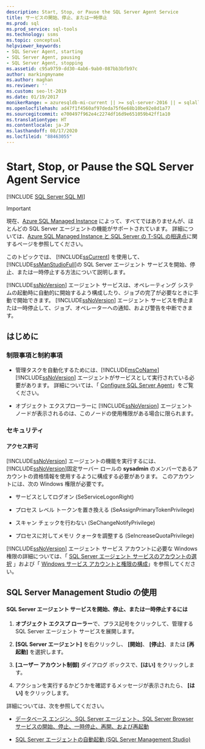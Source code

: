 ```yaml
---
description: Start, Stop, or Pause the SQL Server Agent Service
title: サービスの開始、停止、または一時停止
ms.prod: sql
ms.prod_service: sql-tools
ms.technology: ssms
ms.topic: conceptual
helpviewer_keywords:
- SQL Server Agent, starting
- SQL Server Agent, pausing
- SQL Server Agent, stopping
ms.assetid: c95a9759-dd30-4ab6-9ab0-087bb3bfb97c
author: markingmyname
ms.author: maghan
ms.reviewer: ''
ms.custom: seo-lt-2019
ms.date: 01/19/2017
monikerRange: = azuresqldb-mi-current || >= sql-server-2016 || = sqlallproducts-allversions
ms.openlocfilehash: ad47f1f4560af97deda75f6e68b10be92e8d1a77
ms.sourcegitcommit: e700497f962e4c2274df16d9e651059b42ff1a10
ms.translationtype: HT
ms.contentlocale: ja-JP
ms.lasthandoff: 08/17/2020
ms.locfileid: "88463055"
---
```

# <a name="start-stop-or-pause-the-sql-server-agent-service"></a>Start, Stop, or Pause the SQL Server Agent Service

[!INCLUDE [SQL Server SQL MI](../../includes/applies-to-version/sql-asdbmi.md)]

> [!IMPORTANT]  
> 現在、[Azure SQL Managed Instance](https://docs.microsoft.com/azure/sql-database/sql-database-managed-instance) によって、すべてではありませんが、ほとんどの SQL Server エージェントの機能がサポートされています。 詳細については、[Azure SQL Managed Instance と SQL Server の T-SQL の相違点](https://docs.microsoft.com/azure/sql-database/sql-database-managed-instance-transact-sql-information#sql-server-agent)に関するページを参照してください。

このトピックでは、 [!INCLUDE[ssCurrent](../../includes/sscurrent-md.md)] を使用して、 [!INCLUDE[ssManStudioFull](../../includes/ssmanstudiofull-md.md)]の SQL Server エージェント サービスを開始、停止、または一時停止する方法について説明します。  
  
[!INCLUDE[ssNoVersion](../../includes/ssnoversion-md.md)] エージェント サービスは、オペレーティング システムの起動時に自動的に開始するよう構成したり、ジョブの完了が必要なときに手動で開始できます。 [!INCLUDE[ssNoVersion](../../includes/ssnoversion-md.md)] エージェント サービスを停止または一時停止して、ジョブ、オペレーターへの通知、および警告を中断できます。  
  
## <a name="before-you-begin"></a><a name="BeforeYouBegin"></a>はじめに  
  
### <a name="limitations-and-restrictions"></a><a name="Restrictions"></a>制限事項と制約事項  
  
-   管理タスクを自動化するためには、[!INCLUDE[msCoName](../../includes/msconame_md.md)] [!INCLUDE[ssNoVersion](../../includes/ssnoversion-md.md)] エージェントがサービスとして実行されている必要があります。 詳細については、「 [Configure SQL Server Agent](../../ssms/agent/configure-sql-server-agent.md)」をご覧ください。  
  
-   オブジェクト エクスプローラーに [!INCLUDE[ssNoVersion](../../includes/ssnoversion-md.md)] エージェント ノードが表示されるのは、このノードの使用権限がある場合に限られます。  
  
### <a name="security"></a><a name="Security"></a>セキュリティ  
  
#### <a name="permissions"></a><a name="Permissions"></a>アクセス許可  
[!INCLUDE[ssNoVersion](../../includes/ssnoversion-md.md)] エージェントの機能を実行するには、 [!INCLUDE[ssNoVersion](../../includes/ssnoversion-md.md)]固定サーバー ロールの **sysadmin** のメンバーであるアカウントの資格情報を使用するように構成する必要があります。 このアカウントには、次の Windows 権限が必要です。  
  
-   サービスとしてログオン (SeServiceLogonRight)  
  
-   プロセス レベル トークンを置き換える (SeAssignPrimaryTokenPrivilege)  
  
-   スキャン チェックを行わない (SeChangeNotifyPrivilege)  
  
-   プロセスに対してメモリ クォータを調整する (SeIncreaseQuotaPrivilege)  
  
[!INCLUDE[ssNoVersion](../../includes/ssnoversion-md.md)] エージェント サービス アカウントに必要な Windows 権限の詳細については、「 [SQL Server エージェント サービスのアカウントの選択](../../ssms/agent/select-an-account-for-the-sql-server-agent-service.md) 」および「 [Windows サービス アカウントと権限の構成](../../database-engine/configure-windows/configure-windows-service-accounts-and-permissions.md)」を参照してください。  
  
## <a name="using-sql-server-management-studio"></a><a name="SSMSProcedure"></a>SQL Server Management Studio の使用  
  
#### <a name="to-start-stop-or-restart-the-sql-server-agent-service"></a>SQL Server エージェント サービスを開始、停止、または一時停止するには  
  
1.  **オブジェクト エクスプ ローラー**で、プラス記号をクリックして、管理する SQL Server エージェント サービスを展開します。  
  
2.  **[SQL Server エージェント]** を右クリックし、 **[開始]**、 **[停止]**、または **[再起動]** を選択します。  
  
3.  **[ユーザー アカウント制御]** ダイアログ ボックスで、**[はい]** をクリックします。  
  
4.  アクションを実行するかどうかを確認するメッセージが表示されたら、 **[はい]** をクリックします。  
  
詳細については、次を参照してください。  
  
-   [データベース エンジン、SQL Server エージェント、SQL Server Browser サービスの開始、停止、一時停止、再開、および再起動](https://msdn.microsoft.com/32660a02-e5a1-411a-9e57-7066ca459df6)  
  
-   [SQL Server エージェントの自動起動 (SQL Server Management Studio)](../../ssms/agent/autostart-sql-server-agent-sql-server-management-studio.md)  
  
